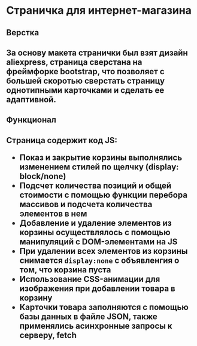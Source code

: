 # Страничка для интернет-магазина

<h2>Верстка<h2>
  За основу макета странички был взят дизайн aliexpress, страница сверстана на фреймфорке bootstrap, что позволяет с большей скоротью сверстать страницу однотипными карточками и сделать ее адаптивной.
  <h2>Функционал<h2>
Страница содержит код JS:
    <ul>
      <li>Показ и закрытие корзины выполнялись изменением стилей по щелчку (display: block/none)</li>
      <li>Подсчет количества позиций и общей стоимости с помощью функции перебора массивов и подсчета количества элементов в нем</li>
      <li>Добавление и удаление элементов из корзины осуществлялось с помощью манипуляций с DOM-элементами на JS</li>
      <li>При удалении всех элементов из корзины снимается <code>display:none</code> с объявленгия о том, что корзина пуста</li>
      <li>Использование CSS-анимации для изображения при добавлении товара в корзину</li>
      <li>Карточки товара заполняются с помощью базы данных в файле JSON, также применялись асинхронные запросы к серверу, fetch</li>
    </ul>
